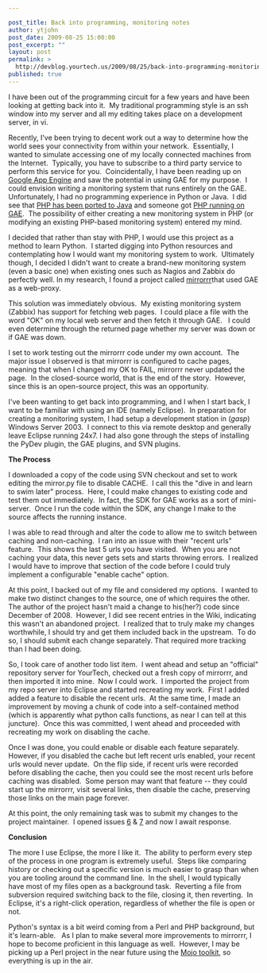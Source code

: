 ```yaml
---

post_title: Back into programming, monitoring notes
author: ytjohn
post_date: 2009-08-25 15:00:00
post_excerpt: ""
layout: post
permalink: >
  http://devblog.yourtech.us/2009/08/25/back-into-programming-monitoring-notes/
published: true
---
```

I have been out of the programming circuit for a few years and have been
looking at getting back into it.  My traditional programming style is an
ssh window into my server and all my editing takes place on a
development server, in vi.

Recently, I've been trying to decent work out a way to determine how the
world sees your connectivity from within your network.  Essentially, I
wanted to simulate accessing one of my locally connected machines from
the Internet.  Typically, you have to subscribe to a third party service
to perform this service for you.  Coincidentally, I have been reading up
on <a href="https://appengine.google.com/">Google App Engine</a> and saw the potential in using GAE for my
purpose.  I could envision writing a monitoring system that runs
entirely on the GAE.  Unfortunately, I had no programming experience in
Python or Java.  I did see that <a href="http://www.caucho.com/resin-3.0/quercus/">PHP has been ported to Java</a> and
someone got <a href="http://www.webdigi.co.uk/blog/2009/run-php-on-the-google-app-engine/">PHP running on GAE</a>.  The possibility of either creating
a new monitoring system in PHP (or modifying an existing PHP-based
monitoring system) entered my mind.

I decided that rather than stay with PHP, I would use this project as a
method to learn Python.  I started digging into Python resources and
contemplating how I would want my monitoring system to work.  Ultimately
though, I decided I didn't want to create a brand-new monitoring system
(even a basic one) when existing ones such as Nagios and Zabbix do
perfectly well. In my research, I found a project called
<a href="http://code.google.com/p/mirrorrr/">mirrorrr</a>that used GAE as a web-proxy. 

This solution was immediately obvious.  My existing monitoring system
(Zabbix) has support for fetching web pages.  I could place a file with
the word "OK" on my local web server and then fetch it through GAE.   I
could even determine through the returned page whether my server was
down or if GAE was down.

I set to work testing out the mirrorrr code under my own account.  The
major issue I observed is that mirrorrr is configured to cache pages,
meaning that when I changed my OK to FAIL, mirrorrr never updated the
page.  In the closed-source world, that is the end of the story. 
However, since this is an open-source project, this was an opportunity.

I've been wanting to get back into programming, and I when I start back,
I want to be familiar with using an IDE (namely Eclipse).  In
preparation for creating a monitoring system, I had setup a development
station in (<em>gasp</em>) Windows Server 2003.  I connect to this via remote
desktop and generally leave Eclipse running 24x7. I had also gone
through the steps of installing the PyDev plugin, the GAE plugins, and
SVN plugins.

<strong>The Process</strong>

I downloaded a copy of the code using SVN checkout and set to work
editing the mirror.py file to disable CACHE.  I call this the "dive in
and learn to swim later" process.  Here, I could make changes to
existing code and test them out immediately.  In fact, the SDK for GAE
works as a sort of mini-server.  Once I run the code within the SDK, any
change I make to the source affects the running instance. 

I was able to read through and alter the code to allow me to switch
between caching and non-caching.  I ran into an issue with their "recent
urls" feature.  This shows the last 5 urls you have visited.  When you
are not caching your data, this never gets sets and starts throwing
errors.  I realized I would have to improve that section of the code
before I could truly implement a configurable "enable cache" option.

At this point, I backed out of my file and considered my options.  I
wanted to make two distinct changes to the source, one of which requires
the other.  The author of the project hasn't maid a change to his(her?)
code since December of 2008.  However, I did see recent entries in the
Wiki, indicating this wasn't an abandoned project.  I realized that to
truly make my changes worthwhile, I should try and get them included
back in the upstream.  To do so, I should submit each change separately.
That required more tracking than I had been doing.

So, I took care of another todo list item.  I went ahead and setup an
"official" repository server for YourTech, checked out a fresh copy of
mirrorrr, and then imported it into mine.  Now I could work.  I imported
the project from my repo server into Eclipse and started recreating my
work.  First I added added a feature to disable the recent urls.  At the
same time, I made an improvement by moving a chunk of code into a
self-contained method (which is apparently what python calls functions,
as near I can tell at this juncture).  Once this was committed, I went
ahead and proceeded with recreating my work on disabling the cache.

Once I was done, you could enable or disable each feature separately. 
However, if you disabled the cache but left recent urls enabled, your
recent urls would never update.  On the flip side, if recent urls were
recorded before disabling the cache, then you could see the most recent
urls before caching was disabled.  Some person may want that feature --
they could start up the mirrorrr, visit several links, then disable the
cache, preserving those links on the main page forever.

At this point, the only remaining task was to submit my changes to the
project maintainer.  I opened issues <a href="http://code.google.com/p/mirrorrr/issues/detail?id=6">6</a> &amp; <a href="http://code.google.com/p/mirrorrr/issues/detail?id=7">7</a> and now I await
response.

<strong>Conclusion</strong>

The more I use Eclipse, the more I like it.  The ability to perform
every step of the process in one program is extremely useful.  Steps
like comparing history or checking out a specific version is much easier
to grasp than when you are tooling around the command line.  In the
shell, I would typically have most of my files open as a background
task.  Reverting a file from subversion required switching back to the
file, closing it, then reverting.  In Eclipse, it's a right-click
operation, regardless of whether the file is open or not.

Python's syntax is a bit weird coming from a Perl and PHP background,
but it's learn-able.   As I plan to make several more improvements to
mirrorrr, I hope to become proficient in this language as well. 
However, I may be picking up a Perl project in the near future using the
<a href="http://mojolicious.org/">Mojo toolkit</a>, so everything is up in the air.
